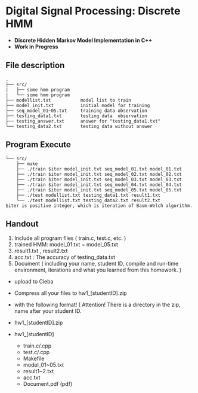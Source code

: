 # Digital Signal Processing: Discrete HMM
- **Discrete Hidden Markov Model Implementation in C++**
- **Work in Progress**

## File description
```
.
├── src/
|   ├── some hmm program
|   └── some hmm program
├── modellist.txt           model list to train
├── model_init.txt          initial model for training
├── seq_model_01~05.txt     training data observation
├── testing_data1.txt       testing data  observation
├── testing_answer.txt      answer for "testing_data1.txt"
└── testing_data2.txt       testing data without answer
```

## Program Execute
```
└── src/
    ├── make
    ├── ./train $iter model_init.txt seq_model_01.txt model_01.txt
    ├── ./train $iter model_init.txt seq_model_02.txt model_02.txt
    ├── ./train $iter model_init.txt seq_model_03.txt model_03.txt
    ├── ./train $iter model_init.txt seq_model_04.txt model_04.txt
    ├── ./train $iter model_init.txt seq_model_05.txt model_05.txt
    ├── ./test modellist.txt testing_data1.txt result1.txt
    └── ./test modellist.txt testing_data2.txt result2.txt
$iter is positive integer, which is iteration of Baum-Welch algorithm.
```

## Handout 
1. Include all program files  ( train.c, test.c, etc. )
2. trained HMM:    model_01.txt ~ model_05.txt
3. result1.txt , result2.txt
4. acc.txt : The accuracy of testing_data.txt
5. Document ( including your name, student ID, compile and run-time environment, iterations and what you learned from this homework. )

* upload to Cieba
 - Compress all your files to hw1_[studentID].zip
 - with the following format! ( Attention! There is a directory in the zip, name after your student ID.

 - hw1_[studentID].zip
 - hw1_[studentID]
    - train.c/.cpp
    - test.c/.cpp
    - Makefile
    - model_01~05.txt
    - result1~2.txt 
    - acc.txt
    - Document.pdf (pdf)
